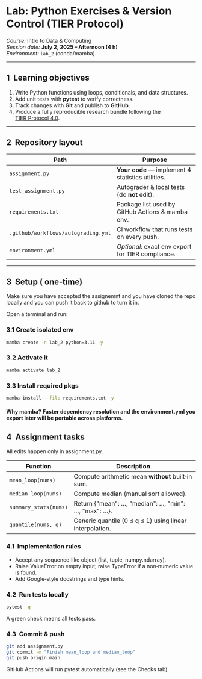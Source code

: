 # Lab: Python Exercises & Version Control (TIER Protocol)

*Course:* Intro to Data & Computing  
*Session date:* **July 2, 2025 – Afternoon (4 h)**  
*Environment:* `lab_2` (conda/mamba)

---

## 1  Learning objectives

1. Write Python functions using loops, conditionals, and data structures.
2. Add unit tests with **pytest** to verify correctness.
3. Track changes with **Git** and publish to **GitHub**.
4. Produce a fully reproducible research bundle following the [TIER Protocol 4.0](https://www.projecttier.org/tier-protocol/protocol-4-0/).

---

## 2  Repository layout

| Path | Purpose |
|------|---------|
| `assignment.py` | **Your code** — implement 4 statistics utilities. |
| `test_assignment.py` | Autograder & local tests (do **not** edit). |
| `requirements.txt` | Package list used by GitHub Actions & mamba env. |
| `.github/workflows/autograding.yml` | CI workflow that runs tests on every push. |
| `environment.yml` | *Optional:* exact env export for TIER compliance. |

---

## 3  Setup ( one‑time)

Make sure you have accepted the assignemnt and you have cloned the repo locally and you can push it back to github to turn it in. 

Open a terminal and run:

### 3.1 Create isolated env
```bash
mamba create -n lab_2 python=3.11 -y
```

### 3.2 Activate it
```bash
mamba activate lab_2
```
### 3.3 Install required pkgs
```bash
mamba install --file requirements.txt -y
```
#### Why mamba? Faster dependency resolution and the environment.yml you export later will be portable across platforms.


## 4  Assignment tasks

All edits happen only in assignment.py.

| Function | Description |
|------|---------|
| `mean_loop(nums)` | Compute arithmetic mean **without** built‑in sum. |
| `median_loop(nums)` | Compute median (manual sort allowed). |
| `summary_stats(nums)` | Return {"mean": …, "median": …, "min": …, "max": …}. |
| `quantile(nums, q)` | Generic quantile (0 ≤ q ≤ 1) using linear interpolation. |


### 4.1  Implementation rules

- Accept any sequence‑like object (list, tuple, numpy.ndarray).
- Raise ValueError on empty input; raise TypeError if a non‑numeric value is found.
- Add Google‑style docstrings and type hints.

### 4.2  Run tests locally

```bash
pytest -q
```
A green check means all tests pass.

###  4.3  Commit & push
```bash
git add assignment.py
git commit -m "Finish mean_loop and median_loop"
git push origin main
```
GitHub Actions will run pytest automatically (see the Checks tab).
